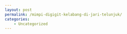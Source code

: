 ```yaml
---
layout: post
permalink: /mimpi-digigit-kelabang-di-jari-telunjuk/
categories:
    - Uncategorized
---
```


